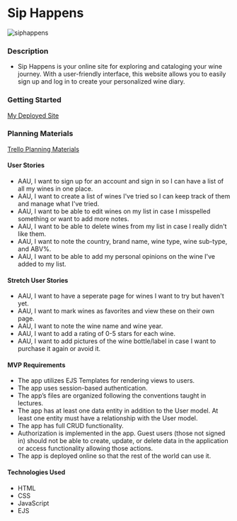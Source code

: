 # Sip Happens
![siphappens](https://github.com/user-attachments/assets/2fe22979-9f88-475c-bcfd-ff5768900a22)

### Description
* Sip Happens is your online site for exploring and cataloging your wine journey. With a user-friendly interface, this website allows you to easily sign up and log in to create your personalized wine diary.
  
### Getting Started
[My Deployed Site](https://sip-happens-e4b45304fa51.herokuapp.com/auth/sign-up)

### Planning Materials
[Trello Planning Materials](https://trello.com/b/PInnT3da/unit-2-project-planning-wine-app)

#### User Stories
* AAU, I want to sign up for an account and sign in so I can have a list of all my wines in one place.
* AAU, I want to create a list of wines I've tried so I can keep track of them and manage what I've tried.
* AAU, I want to be able to edit wines on my list in case I misspelled something or want to add more notes.
* AAU, I want to be able to delete wines from my list in case I really didn't like them.
* AAU, I want to note the country, brand name, wine type, wine sub-type, and ABV%.
* AAU, I want to be able to add my personal opinions on the wine I've added to my list.

#### Stretch User Stories
* AAU, I want to have a seperate page for wines I want to try but haven't yet.
* AAU, I want to mark wines as favorites and view these on their own page.
* AAU, I want to note the wine name and wine year.
* AAU, I want to add a rating of 0-5 stars for each wine.
* AAU, I want to add pictures of the wine bottle/label in case I want to purchase it again or avoid it.

#### MVP Requirements
* The app utilizes EJS Templates for rendering views to users.
* The app uses session-based authentication.
* The app’s files are organized following the conventions taught in lectures.
* The app has at least one data entity in addition to the User model. At least one entity must have a relationship with the User model.
* The app has full CRUD functionality.
* Authorization is implemented in the app. Guest users (those not signed in) should not be able to create, update, or delete data in the application or access functionality allowing those actions.
* The app is deployed online so that the rest of the world can use it.

#### Technologies Used
* HTML
* CSS
* JavaScript
* EJS
